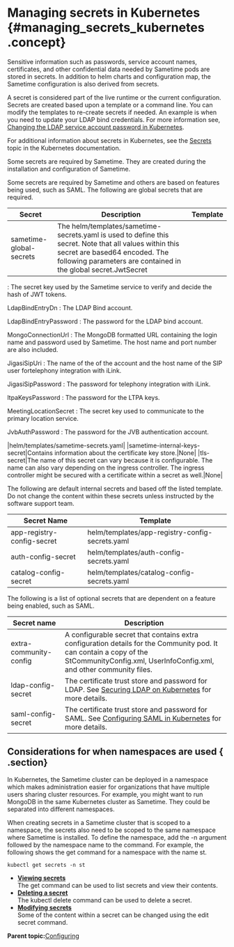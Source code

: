 # Managing secrets in Kubernetes {#managing_secrets_kubernetes .concept}

Sensitive information such as passwords, service account names, certificates, and other confidential data needed by Sametime pods are stored in secrets. In addition to helm charts and configuration map, the Sametime configuration is also derived from secrets.

A secret is considered part of the live runtime or the current configuration. Secrets are created based upon a template or a command line. You can modify the templates to re-create secrets if needed. An example is when you need to update your LDAP bind credentials. For more information see, [Changing the LDAP service account password in Kubernetes](configuring_ldap_password.md).

For additional information about secrets in Kubernetes, see the [Secrets](https://kubernetes.io/docs/concepts/configuration/secret/) topic in the Kubernetes documentation.

Some secrets are required by Sametime. They are created during the installation and configuration of Sametime.

Some secrets are required by Sametime and others are based on features being used, such as SAML. The following are global secrets that are required.

|Secret|Description|Template|
|------|-----------|--------|
|sametime-global-secrets|The helm/templates/sametime-secrets.yaml is used to define this secret. Note that all values within this secret are based64 encoded. The following parameters are contained in the global secret.JwtSecret
:   The secret key used by the Sametime service to verify and decide the hash of JWT tokens.

LdapBindEntryDn
:   The LDAP Bind account.

LdapBindEntryPassword
:   The password for the LDAP bind account.

MongoConnectionUrl
:   The MongoDB formatted URL containing the login name and password used by Sametime. The host name and port number are also included.

JigasiSipUri
:   The name of the of the account and the host name of the SIP user fortelephony integration with iLink.

JigasiSipPassword
:   The password for telephony integration with iLink.

ltpaKeysPassword
:   The password for the LTPA keys.

MeetingLocationSecret
:   The secret key used to communicate to the primary location service.

JvbAuthPassword
:   The password for the JVB authentication account.

|helm/templates/sametime-secrets.yaml|
|sametime-internal-keys-secret|Contains information about the certificate key store.|None|
|tls-secret|The name of this secret can vary because it is configurable. The name can also vary depending on the ingress controller. The ingress controller might be secured with a certificate within a secret as well.|None|

The following are default internal secrets and based off the listed template. Do not change the content within these secrets unless instructed by the software support team.

|Secret Name|Template|
|-----------|--------|
|app-registry-config-secret|helm/templates/app-registry-config-secrets.yaml|
|auth-config-secret|helm/templates/auth-config-secrets.yaml|
|catalog-config-secret|helm/templates/catalog-config-secrets.yaml|

The following is a list of optional secrets that are dependent on a feature being enabled, such as SAML.

|Secret name|Description|
|-----------|-----------|
|extra-community-config|A configurable secret that contains extra configuration details for the Community pod. It can contain a copy of the StCommunityConfig.xml, UserInfoConfig.xml, and other community files.|
|ldap-config-secret|The certificate trust store and password for LDAP. See [Securing LDAP on Kubernetes](securing_ldap_kubernetes.md) for more details.|
|saml-config-secret|The certificate trust store and password for SAML. See [Configuring SAML in Kubernetes](enabling_saml_kubernetes.md) for more details.|

## Considerations for when namespaces are used { .section}

In Kubernetes, the Sametime cluster can be deployed in a namespace which makes administration easier for organizations that have multiple users sharing cluster resources. For example, you might want to run MongoDB in the same Kubernetes cluster as Sametime. They could be separated into different namespaces.

When creating secrets in a Sametime cluster that is scoped to a namespace, the secrets also need to be scoped to the same namespace where Sametime is installed. To define the namespace, add the -n argument followed by the namespace name to the command. For example, the following shows the get command for a namespace with the name st.

``` {#codeblock_oqd_3wc_ytb}
kubectl get secrets -n st
```

-   **[Viewing secrets](secrets_view.md)**  
The get command can be used to list secrets and view their contents.
-   **[Deleting a secret](secrets_delete.md)**  
The kubectl delete command can be used to delete a secret.
-   **[Modifying secrets](secrets_modify.md)**  
Some of the content within a secret can be changed using the edit secret command.

**Parent topic:**[Configuring](configuring.md)

